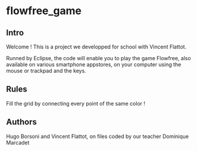 # flowfree_game

## Intro
Welcome ! 
This is a project we developped for school with Vincent Flattot.

Runned by Eclipse, the code will enable you to play the game Flowfree, also available on various smartphone appstores, on your computer using the mouse or trackpad and the keys. 


## Rules
Fill the grid by connecting every point of the same color ! 

## Authors
Hugo Borsoni and Vincent Flattot, on files coded by our teacher Dominique Marcadet
